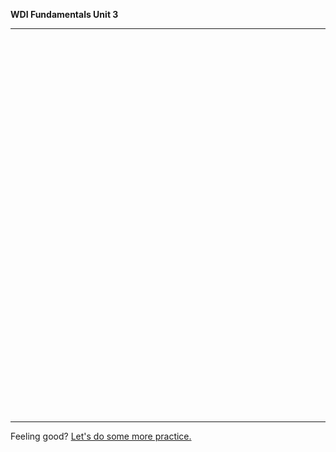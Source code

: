 **WDI Fundamentals Unit 3**

---

<div class="typeform-widget" data-url="https://gahub.typeform.com/to/vOOVqz" data-text="NEW Fundamentals 3.1 (copy)" style="width:100%;height:600px;"></div>
<script>(function(){var qs,js,q,s,d=document,gi=d.getElementById,ce=d.createElement,gt=d.getElementsByTagName,id='typef_orm',b='https://s3-eu-west-1.amazonaws.com/share.typeform.com/';if(!gi.call(d,id)){js=ce.call(d,'script');js.id=id;js.src=b+'widget.js';q=gt.call(d,'script')[0];q.parentNode.insertBefore(js,q)}})()</script>

---
Feeling good? [Let's do some more practice.](04_exercise.md)
